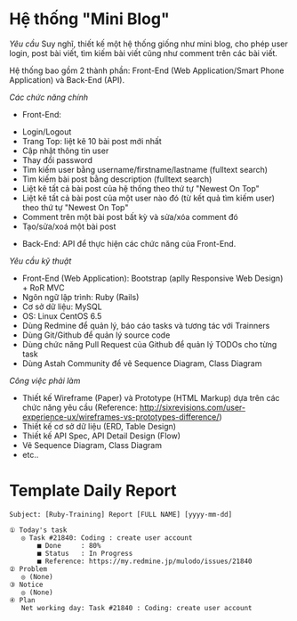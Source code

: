 Hệ thống "Mini Blog"
============================

*Yêu cầu*
Suy nghĩ, thiết kế một hệ thống giống như mini blog, cho phép user login, post bài viết, tìm kiếm bài viết cũng như comment trên các bài viết.

Hệ thống bao gồm 2 thành phần: Front-End (Web Application/Smart Phone Application) và Back-End (API).

*Các chức năng chính*

* Front-End:
 - Login/Logout
 - Trang Top: liệt kê 10 bài post mới nhất 
 - Cập nhật thông tin user
 - Thay đổi password
 - Tìm kiếm user bằng username/firstname/lastname (fulltext search)
 - Tìm kiếm bài post bằng description (fulltext search)
 - Liệt kê tất cả bài post của hệ thống theo thứ tự "Newest On Top"
 - Liệt kê tất cả bài post của một user nào đó (từ kết quả tìm kiếm user) theo thứ tự "Newest On Top"
 - Comment trên một bài post bất kỳ và sửa/xóa comment đó
 - Tạo/sửa/xoá một bài post

* Back-End:
API để thực hiện các chức năng của Front-End.

*Yêu cầu kỹ thuật*
- Front-End (Web Application): Bootstrap (aplly Responsive Web Design) + RoR MVC
- Ngôn ngữ lập trình: Ruby (Rails)
- Cơ sở dữ liệu: MySQL
- OS: Linux CentOS 6.5
- Dùng Redmine để quản lý, báo cáo tasks và tương tác với Trainners
- Dùng Git/Github để quản lý source code
- Dùng chức năng Pull Request của Github để quản lý TODOs cho từng task
- Dùng Astah Community để vẽ Sequence Diagram, Class Diagram

*Công việc phải làm*
- Thiết kế Wireframe (Paper) và Prototype (HTML Markup) dựa trên các chức năng yêu cầu
 (Reference: http://sixrevisions.com/user-experience-ux/wireframes-vs-prototypes-difference/)
- Thiết kế cơ sở dữ liệu (ERD, Table Design)
- Thiết kế API Spec, API Detail Design (Flow)
- Vẽ Sequence Diagram, Class Diagram
- etc..


Template Daily Report
===============
```
Subject: [Ruby-Training] Report [FULL NAME] [yyyy-mm-dd]

① Today's task 
   ◎ Task #21840: Coding : create user account
       ■ Done     : 80%
       ■ Status   : In Progress
       ■ Reference: https://my.redmine.jp/mulodo/issues/21840
② Problem
   ◎ (None)
③ Notice
   ◎ (None)
④ Plan
   Net working day: Task #21840 : Coding: create user account
```
